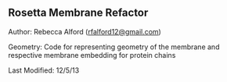Rosetta Membrane Refactor
----

Author: Rebecca Alford (rfalford12@gmail.com)

Geometry: Code for representing geometry of the membrane and respective membrane embedding for protein chains

Last Modified: 12/5/13
